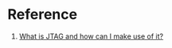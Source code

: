 
# Reference

1. [What is JTAG and how can I make use of it?](https://www.xjtag.com/about-jtag/what-is-jtag/)
